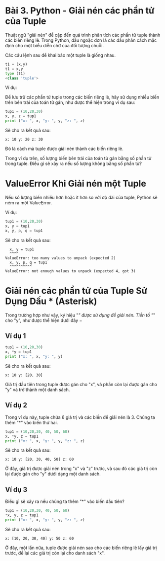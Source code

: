 # Bài 3. Python - Giải nén các phần tử của Tuple

Thuật ngữ "giải nén" đề cập đến quá trình phân tích các phần tử tuple thành các biến riêng lẻ. Trong Python, dấu ngoặc đơn là các dấu phân cách mặc định cho một biểu diễn chữ của đối tượng chuỗi.

Các câu lệnh sau để khai báo một tuple là giống nhau.

```python
t1 = (x,y)
t1 = x,y
type (t1)
<class 'tuple'>
```

Ví dụ:

Để lưu trữ các phần tử tuple trong các biến riêng lẻ, hãy sử dụng nhiều biến trên bên trái của toán tử gán, như được thể hiện trong ví dụ sau:

```python
tup1 = (10,20,30)
x, y, z = tup1
print ("x: ", x, "y: ", y, "z: ", z)
```

Sẽ cho ra kết quả sau:

```
x: 10 y: 20 z: 30
```

Đó là cách mà tuple được giải nén thành các biến riêng lẻ.

Trong ví dụ trên, số lượng biến bên trái của toán tử gán bằng số phần tử trong tuple. Điều gì sẽ xảy ra nếu số lượng không bằng số phần tử?

# ValueError Khi Giải nén một Tuple

Nếu số lượng biến nhiều hơn hoặc ít hơn so với độ dài của tuple, Python sẽ ném ra một ValueError.

Ví dụ:

```python
tup1 = (10,20,30)
x, y = tup1
x, y, p, q = tup1
```

Sẽ cho ra kết quả sau:

```
  x, y = tup1
  ^^^^
ValueError: too many values to unpack (expected 2)
  x, y, p, q = tup1
  ^^^^^^^^^^
ValueError: not enough values to unpack (expected 4, got 3)
```

# Giải nén các phần tử của Tuple Sử Dụng Dấu * (Asterisk)

Trong trường hợp như vậy, ký hiệu "*" được sử dụng để giải nén. Tiền tố "*" cho "y", như được thể hiện dưới đây −

## Ví dụ 1

```python
tup1 = (10,20,30)
x, *y = tup1
print ("x: ", x, "y: ", y)
```

Sẽ cho ra kết quả sau:

```
x: 10 y: [20, 30]
```

Giá trị đầu tiên trong tuple được gán cho "x", và phần còn lại được gán cho "y" và trở thành một danh sách.

## Ví dụ 2

Trong ví dụ này, tuple chứa 6 giá trị và các biến để giải nén là 3. Chúng ta thêm "*" vào biến thứ hai.

```python
tup1 = (10,20,30, 40, 50, 60)
x, *y, z = tup1
print ("x: ", x, "y: ", y, "z: ", z)
```

Sẽ cho ra kết quả sau:

```
x: 10 y: [20, 30, 40, 50] z: 60
```

Ở đây, giá trị được giải nén trong "x" và "z" trước, và sau đó các giá trị còn lại được gán cho "y" dưới dạng một danh sách.

## Ví dụ 3

Điều gì sẽ xảy ra nếu chúng ta thêm "*" vào biến đầu tiên?

```python
tup1 = (10,20,30, 40, 50, 60)
*x, y, z = tup1
print ("x: ", x, "y: ", y, "z: ", z)
```

Sẽ cho ra kết quả sau:

```
x: [10, 20, 30, 40] y: 50 z: 60
```

Ở đây, một lần nữa, tuple được giải nén sao cho các biến riêng lẻ lấy giá trị trước, để lại các giá trị còn lại cho danh sách "x".